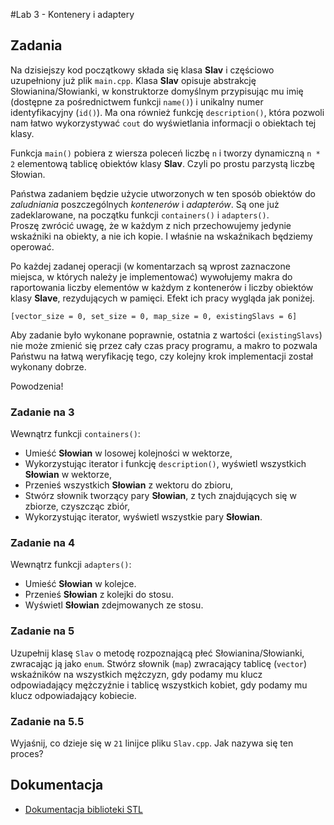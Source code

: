 #Lab 3 - Kontenery i adaptery

## Zadania
Na dzisiejszy kod początkowy składa się klasa **Slav** i częściowo uzupełniony już plik `main.cpp`. Klasa **Slav** opisuje abstrakcję Słowianina/Słowianki, w konstruktorze domyślnym przypisując mu imię (dostępne za pośrednictwem funkcji `name()`) i unikalny numer identyfikacyjny (`id()`). Ma ona również funkcję `description()`, która pozwoli nam łatwo wykorzystywać `cout` do wyświetlania informacji o obiektach tej klasy.

Funkcja `main()` pobiera z wiersza poleceń liczbę `n` i tworzy dynamiczną `n * 2` elementową tablicę obiektów klasy **Slav**. Czyli po prostu parzystą liczbę Słowian.

Państwa zadaniem będzie użycie utworzonych w ten sposób obiektów do *zaludniania* poszczególnych *kontenerów* i *adapterów*. Są one już zadeklarowane, na początku funkcji `containers()` i `adapters()`. Proszę zwrócić uwagę, że w każdym z nich przechowujemy jedynie wskaźniki na obiekty, a nie ich kopie. I właśnie na wskaźnikach będziemy operować.

Po każdej zadanej operacji (w komentarzach są wprost zaznaczone miejsca, w których należy je implementować) wywołujemy makra do raportowania liczby elementów w każdym z kontenerów i liczby obiektów klasy **Slave**, rezydujących w pamięci. Efekt ich pracy wygląda jak poniżej.

	[vector_size = 0, set_size = 0, map_size = 0, existingSlavs = 6]
	
Aby zadanie było wykonane poprawnie, ostatnia z wartości (`existingSlavs`) nie może zmienić się przez cały czas pracy programu, a makro to pozwala Państwu na łatwą weryfikację tego, czy kolejny krok implementacji został wykonany dobrze.

Powodzenia!

### Zadanie na 3
Wewnątrz funkcji `containers()`:

- Umieść **Słowian** w losowej kolejności w wektorze,
- Wykorzystując iterator i funkcję `description()`, wyświetl wszystkich **Słowian** w wektorze,
- Przenieś wszystkich **Słowian** z wektoru do zbioru,
- Stwórz słownik tworzący pary **Słowian**, z tych znajdujących się w zbiorze, czyszcząc zbiór,
- Wykorzystując iterator, wyświetl wszystkie pary **Słowian**.

### Zadanie na 4
Wewnątrz funkcji `adapters()`:

- Umieść **Słowian** w kolejce.
- Przenieś **Słowian** z kolejki do stosu.
- Wyświetl **Słowian** zdejmowanych ze stosu.

### Zadanie na 5
Uzupełnij klasę `Slav` o metodę rozpoznającą płeć Słowianina/Słowianki, zwracając ją jako `enum`. Stwórz słownik (`map`) zwracający tablicę (`vector`) wskaźników na wszystkich mężczyzn, gdy podamy mu klucz odpowiadający mężczyźnie i tablicę wszystkich kobiet, gdy podamy mu klucz odpowiadający kobiecie.

### Zadanie na 5.5
Wyjaśnij, co dzieje się w `21` linijce pliku `Slav.cpp`. Jak nazywa się ten proces?

## Dokumentacja
- [Dokumentacja biblioteki STL](http://www.cplusplus.com/reference/stl/)